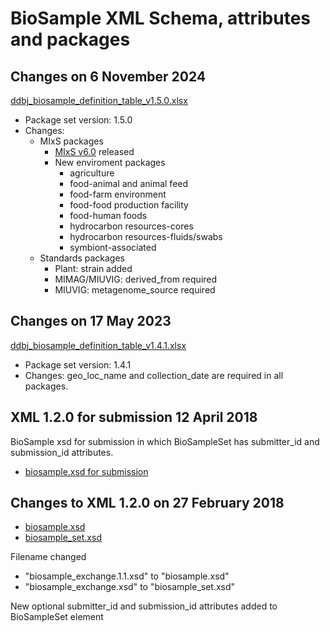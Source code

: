 # BioSample XML Schema, attributes and packages   

## Changes on 6 November 2024   

[ddbj_biosample_definition_table_v1.5.0.xlsx](https://github.com/ddbj/pub/blob/master/docs/biosample/packages/archives/ddbj_biosample_definition_table_v1.5.0.xlsx)

* Package set version: 1.5.0  
* Changes:
	* MIxS packages
		* [MIxS v6.0](https://www.gensc.org/news/2022/04/01/MIxSv6.0-release.html) released
		* New enviroment packages
			* agriculture
			* food-animal and animal feed
			* food-farm environment
			* food-food production facility
			* food-human foods
			* hydrocarbon resources-cores
			* hydrocarbon resources-fluids/swabs
			* symbiont-associated
	* Standards packages
		* Plant: strain added
		* MIMAG/MIUVIG: derived_from required
		* MIUVIG: metagenome_source required

## Changes on 17 May 2023   

[ddbj_biosample_definition_table_v1.4.1.xlsx](https://github.com/ddbj/pub/blob/master/docs/biosample/packages/archives/ddbj_biosample_definition_table_v1.4.1.xlsx)

* Package set version: 1.4.1  
* Changes: geo_loc_name and collection_date are required in all packages.  

## XML 1.2.0 for submission 12 April 2018   

BioSample xsd for submission in which BioSampleSet has submitter_id and submission_id attributes.   

* [biosample.xsd for submission](https://github.com/ddbj/pub/tree/master/docs/biosample/xsd/for_submission)   

## Changes to XML 1.2.0 on 27 February 2018   

* [biosample.xsd](https://github.com/ddbj/pub/blob/93bdf99987480269ff07066112b75ac94db88b23/docs/biosample/xsd/biosample.xsd)   
* [biosample_set.xsd](https://github.com/ddbj/pub/blob/93bdf99987480269ff07066112b75ac94db88b23/docs/biosample/xsd/biosample_set.xsd)  

Filename changed  
* "biosample_exchange.1.1.xsd" to "biosample.xsd"  
* "biosample_exchange.xsd" to "biosample_set.xsd"   

New optional submitter_id and submission_id attributes added to BioSampleSet element    





